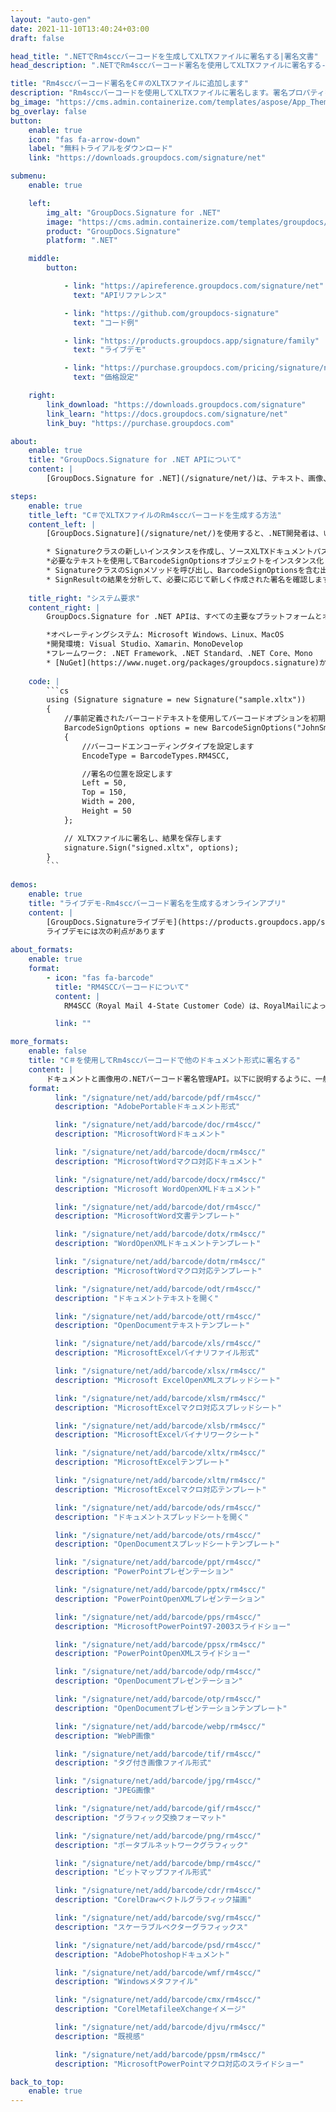 ```yaml
---
layout: "auto-gen"
date: 2021-11-10T13:40:24+03:00
draft: false

head_title: ".NETでRm4sccバーコードを生成してXLTXファイルに署名する|署名文書"
head_description: ".NETでRm4sccバーコード署名を使用してXLTXファイルに署名する-人気のあるビジネスドキュメントや画像ファイル形式にバーコードを追加する."

title: "Rm4sccバーコード署名をC＃のXLTXファイルに追加します"
description: "Rm4sccバーコードを使用してXLTXファイルに署名します。署名プロパティを操作し、ニーズに合ったドキュメント内で高度な署名オプションを設定します."
bg_image: "https://cms.admin.containerize.com/templates/aspose/App_Themes/V3/images/bg/header1.png"
bg_overlay: false
button:
    enable: true
    icon: "fas fa-arrow-down"
    label: "無料トライアルをダウンロード"
    link: "https://downloads.groupdocs.com/signature/net"

submenu:
    enable: true

    left:
        img_alt: "GroupDocs.Signature for .NET"
        image: "https://cms.admin.containerize.com/templates/groupdocs/images/product-logos/90x90-noborder/groupdocs-signature-net.png"
        product: "GroupDocs.Signature"
        platform: ".NET"

    middle:
        button:

            - link: "https://apireference.groupdocs.com/signature/net"
              text: "APIリファレンス"

            - link: "https://github.com/groupdocs-signature"
              text: "コード例"

            - link: "https://products.groupdocs.app/signature/family"
              text: "ライブデモ"

            - link: "https://purchase.groupdocs.com/pricing/signature/net"
              text: "価格設定"

    right:
        link_download: "https://downloads.groupdocs.com/signature"
        link_learn: "https://docs.groupdocs.com/signature/net"
        link_buy: "https://purchase.groupdocs.com"

about:
    enable: true
    title: "GroupDocs.Signature for .NET APIについて"
    content: |
        [GroupDocs.Signature for .NET](/signature/net/)は、テキスト、画像、バーコード、スタンプ、フォームフィールド、QRコード、メタデータなどのさまざまな署名タイプを使用してデジタルドキュメントに電子署名するネイティブ.NETAPIです。ユーザーは、PDF、Microsoft Word、Excelワークシート、PowerPointプレゼンテーション、Adobe Photoshop、メタファイル、および画像ファイル形式内のデジタル署名を追加、編集、検証、削除、および検索でき、必要に応じて署名プロパティをカスタマイズするための追加サポートがあります。

steps:
    enable: true
    title_left: "C＃でXLTXファイルのRm4sccバーコードを生成する方法"
    content_left: |
        [GroupDocs.Signature](/signature/net/)を使用すると、.NET開発者は、いくつかの簡単な手順を実行することで、アプリケーション内のXLTXファイルにRm4sccバーコードを簡単に追加できます。

        * Signatureクラスの新しいインスタンスを作成し、ソースXLTXドキュメントパスをコンストラクターパラメーターとして渡します。
        *必要なテキストを使用してBarcodeSignOptionsオブジェクトをインスタンス化し、EncodeTypeプロパティをRM4SCCに設定します。
        * SignatureクラスのSignメソッドを呼び出し、BarcodeSignOptionsを含む出力XLTXファイル名を渡します。
        * SignResultの結果を分析して、必要に応じて新しく作成された署名を確認します。
        
    title_right: "システム要求"
    content_right: |
        GroupDocs.Signature for .NET APIは、すべての主要なプラットフォームとオペレーティングシステムでサポートされています。以下のコードを実行する前に、システムに次の前提条件がインストールされていることを確認してください。

        *オペレーティングシステム: Microsoft Windows、Linux、MacOS
        *開発環境: Visual Studio、Xamarin、MonoDevelop
        *フレームワーク: .NET Framework、.NET Standard、.NET Core、Mono
        * [NuGet](https://www.nuget.org/packages/groupdocs.signature)からGroupDocs.Signaturefor.NETの最新バージョンをダウンロードします
        
    code: |
        ```cs
        using (Signature signature = new Signature("sample.xltx"))
        {
            //事前定義されたバーコードテキストを使用してバーコードオプションを初期化します
            BarcodeSignOptions options = new BarcodeSignOptions("JohnSmith")
            {
                //バーコードエンコーディングタイプを設定します
                EncodeType = BarcodeTypes.RM4SCC,

                //署名の位置を設定します
                Left = 50,
                Top = 150,
                Width = 200,
                Height = 50
            };

            // XLTXファイルに署名し、結果を保存します 
            signature.Sign("signed.xltx", options);
        }
        ```
        
demos:
    enable: true
    title: "ライブデモ-Rm4sccバーコード署名を生成するオンラインアプリ"
    content: |
        [GroupDocs.Signatureライブデモ](https://products.groupdocs.app/signature/family)サイトにアクセスして、今すぐRm4sccバーコードをXLTXファイルに追加します。  
        ライブデモには次の利点があります
        
about_formats:
    enable: true
    format:
        - icon: "fas fa-barcode"
          title: "RM4SCCバーコードについて"
          content: |
            RM4SCC（Royal Mail 4-State Customer Code）は、RoyalMailによって作成されたRoyalMail 4-StateBarCodeシンボルに基づいたバーコード文字セットの名前です。 RM4SCCは、RoyalMailCleanmailサービスに使用されます。これにより、英国の郵便番号と配達ポイントサフィックス（DPS）をマシンで高速に簡単に読み取ることができます。

          link: ""

more_formats:
    enable: false
    title: "C＃を使用してRm4sccバーコードで他のドキュメント形式に署名する"
    content: |
        ドキュメントと画像用の.NETバーコード署名管理API。以下に説明するように、一般的なファイル形式のいくつかにバーコード署名を追加します。
    format: 
          link: "/signature/net/add/barcode/pdf/rm4scc/"
          description: "AdobePortableドキュメント形式"

          link: "/signature/net/add/barcode/doc/rm4scc/"
          description: "MicrosoftWordドキュメント"

          link: "/signature/net/add/barcode/docm/rm4scc/"
          description: "MicrosoftWordマクロ対応ドキュメント"

          link: "/signature/net/add/barcode/docx/rm4scc/"
          description: "Microsoft WordOpenXMLドキュメント"

          link: "/signature/net/add/barcode/dot/rm4scc/"
          description: "MicrosoftWord文書テンプレート"

          link: "/signature/net/add/barcode/dotx/rm4scc/"
          description: "WordOpenXMLドキュメントテンプレート"

          link: "/signature/net/add/barcode/dotm/rm4scc/"
          description: "MicrosoftWordマクロ対応テンプレート"       

          link: "/signature/net/add/barcode/odt/rm4scc/"
          description: "ドキュメントテキストを開く"

          link: "/signature/net/add/barcode/ott/rm4scc/"
          description: "OpenDocumentテキストテンプレート"

          link: "/signature/net/add/barcode/xls/rm4scc/"
          description: "MicrosoftExcelバイナリファイル形式"

          link: "/signature/net/add/barcode/xlsx/rm4scc/"
          description: "Microsoft ExcelOpenXMLスプレッドシート"

          link: "/signature/net/add/barcode/xlsm/rm4scc/"
          description: "MicrosoftExcelマクロ対応スプレッドシート"

          link: "/signature/net/add/barcode/xlsb/rm4scc/"
          description: "MicrosoftExcelバイナリワークシート"

          link: "/signature/net/add/barcode/xltx/rm4scc/"
          description: "MicrosoftExcelテンプレート"

          link: "/signature/net/add/barcode/xltm/rm4scc/"
          description: "MicrosoftExcelマクロ対応テンプレート"

          link: "/signature/net/add/barcode/ods/rm4scc/"
          description: "ドキュメントスプレッドシートを開く"

          link: "/signature/net/add/barcode/ots/rm4scc/"
          description: "OpenDocumentスプレッドシートテンプレート"

          link: "/signature/net/add/barcode/ppt/rm4scc/"
          description: "PowerPointプレゼンテーション"

          link: "/signature/net/add/barcode/pptx/rm4scc/"
          description: "PowerPointOpenXMLプレゼンテーション"

          link: "/signature/net/add/barcode/pps/rm4scc/"
          description: "MicrosoftPowerPoint97-2003スライドショー"

          link: "/signature/net/add/barcode/ppsx/rm4scc/"
          description: "PowerPointOpenXMLスライドショー"                              

          link: "/signature/net/add/barcode/odp/rm4scc/"
          description: "OpenDocumentプレゼンテーション"

          link: "/signature/net/add/barcode/otp/rm4scc/"
          description: "OpenDocumentプレゼンテーションテンプレート"

          link: "/signature/net/add/barcode/webp/rm4scc/"
          description: "WebP画像"

          link: "/signature/net/add/barcode/tif/rm4scc/"
          description: "タグ付き画像ファイル形式"

          link: "/signature/net/add/barcode/jpg/rm4scc/"
          description: "JPEG画像"

          link: "/signature/net/add/barcode/gif/rm4scc/"
          description: "グラフィック交換フォーマット"

          link: "/signature/net/add/barcode/png/rm4scc/"
          description: "ポータブルネットワークグラフィック"

          link: "/signature/net/add/barcode/bmp/rm4scc/"
          description: "ビットマップファイル形式"

          link: "/signature/net/add/barcode/cdr/rm4scc/"
          description: "CorelDrawベクトルグラフィック描画"

          link: "/signature/net/add/barcode/svg/rm4scc/"
          description: "スケーラブルベクターグラフィックス"

          link: "/signature/net/add/barcode/psd/rm4scc/"
          description: "AdobePhotoshopドキュメント"

          link: "/signature/net/add/barcode/wmf/rm4scc/"
          description: "Windowsメタファイル"        

          link: "/signature/net/add/barcode/cmx/rm4scc/"
          description: "CorelMetafileeXchangeイメージ"

          link: "/signature/net/add/barcode/djvu/rm4scc/"
          description: "既視感"

          link: "/signature/net/add/barcode/ppsm/rm4scc/"
          description: "MicrosoftPowerPointマクロ対応のスライドショー"

back_to_top:
    enable: true
---
```

